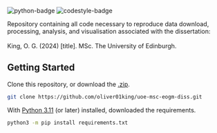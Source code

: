 ![python-badge](https://img.shields.io/badge/python-3670A0?&logo=python&logoColor=ffdd54)
![codestyle-badge](https://img.shields.io/badge/code%20style-black-000000)

</h1>
  <p align="left">
    Repository containing all code necessary to reproduce data download, processing, analysis, and visualisation associated with the dissertation:</br></br>
    King, O. G. (2024) [title]. MSc. The University of Edinburgh.
  </p>
</p>

## Getting Started
Clone this repository, or download the [.zip](https://github.com/oliver01king/uoe-msc-eogm-diss/archive/refs/heads/main.zip).
```sh
git clone https://github.com/oliver01king/uoe-msc-eogm-diss.git
```

With [Python 3.11](https://www.python.org/downloads/) (or later) installed, downloaded the requirements.
```sh
python3 -m pip install requirements.txt
```

</p>      
